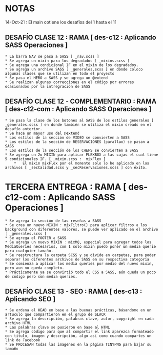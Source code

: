# NOTAS

14-Oct-21 : El main cotiene los desafíos del 1 hasta el 11 

## DESAFÍO CLASE 12 : RAMA [ des-c12 : Aplicando SASS Operaciones ]

    * La barra NAV se pasa a SASS [ _nav.scss ]
    * Se agrega un mixin para los degradados [ _mixins.scss ]
    * Se agrega una condicional IF en el mixin de los degradados.
    * Se agrega un archivo SASS [ _generales.scss ] en donde coloco algunas clases que se utilizan en todo el proyecto
    * Se pasa el HERO a SASS y se agrega un @extend
    * Se realizan algunas correcciones en el código por errores ocasionados por la intregración de SASS

## DESAFÍO CLASE 12 - COMPLEMENTARIO : RAMA [ des-c12-com : Aplicando SASS Operaciones ]

    * Se pasa la clase de los botones al SASS de los estilos generales [ _generales.scss ] en donde también se utiliza el mixin creado en el desafío anterior.
    * Se hace un mayor uso del @extend
    * Los estilos de la sección de VIDEO se convierten a SASS
    * Los estilos de la sección de RESERVACIONES (parallax) se pasan a SASS
    * Los estilos de la sección de los CHEFS se convierten a SASS
    * Se agrega un 2o MIXIN para aplicar FLEXBOX a las cajas el cual tiene 5 condicionales IF. [ _mixin.scss :  mixFlex ]
        *   El mixin mixFlex por el momento solo lo he aplicado en los archivos [ _secCalidad.scss y _secReservaciones.scss ] con éxito.


# TERCERA ENTREGA : RAMA [ des-c12-com : Aplicando SASS Operaciones ] 

    * Se agrega la sección de las reseñas a SASS
    * Se crea un nuevo MIXIN : mixFiltro() para aplicar filtros a los background con diferentes valores, se puede ver aplicado en el archivo [ _generales.scss ]
    * Se agrega el FOOTER a SASS
    * Se agrega un nuevo MIXIN : mixMQ, especial para agregar todos los MediaQueries necesarios, con 1 solo mixin puedo poner un media querie para cualquier tamaño.
    * Se reestructura la carpeta SCSS y se divide en carpetas, para poder separar los diferentes archivos de SASS en su respectiva categoría
    * Se comienza a aplicar los media queries por medio del nuevo mixin, pero aun no queda completo.
    * Prácticamente ya se convirtió todo el CSS a SASS, aún queda un poco de código pero son media queries.


## DESAFÍO CLASE 13 - SEO : RAMA [ des-c13 : Aplicando SEO ]

    * Se ordena el HEAD en base a las buenas prácticas, básandome en un artuculo que compartieron en el grupo de SLACK
    * Se agrega la descripción, palabras clave, autor, copyright en cada archivo HTML
    * Las palabras clave se pusieron en base al HTML 
    * Se agrega código para que al compartir el link aparezca formateado con titulo, imagen y descripción, algo así como cuando compartes un link de Facebook
    * Se PROCESAN todas las imagenes en la página TINYPNG para bajar su tamaño

